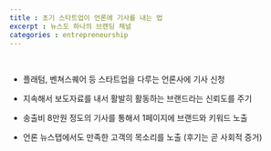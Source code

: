 ```yaml
---
title : 초기 스타트업이 언론에 기사를 내는 법
excerpt : 뉴스도 하나의 브랜딩 채널
categories : entrepreneurship
---
```


<br>

- 플래텀, 벤쳐스퀘어 등 스타트업을 다루는 언론사에 기사 신청

- 지속해서 보도자료를 내서 활발히 활동하는 브랜드라는 신뢰도를 주기

- 송출비 8만원 정도의 기사를 통해서 1페이지에 브랜드와 키워드 노출

- 언론 뉴스탭에서도 만족한 고객의 목소리를 노출 (후기는 곧 사회적 증거)

<br>
